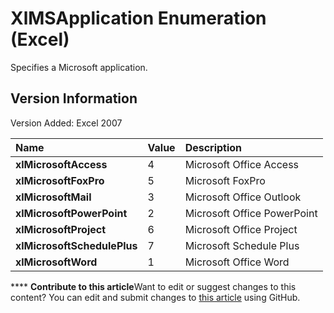 
# XlMSApplication Enumeration (Excel)

Specifies a Microsoft application.


## Version Information

Version Added: Excel 2007 



|**Name**|**Value**|**Description**|
|:-----|:-----|:-----|
| **xlMicrosoftAccess**|4|Microsoft Office Access|
| **xlMicrosoftFoxPro**|5|Microsoft FoxPro|
| **xlMicrosoftMail**|3|Microsoft Office Outlook|
| **xlMicrosoftPowerPoint**|2|Microsoft Office PowerPoint|
| **xlMicrosoftProject**|6|Microsoft Office Project|
| **xlMicrosoftSchedulePlus**|7|Microsoft Schedule Plus|
| **xlMicrosoftWord**|1|Microsoft Office Word|

****   **Contribute to this article**Want to edit or suggest changes to this content? You can edit and submit changes to  [this article](https://github.com/jhershey00/VBA_Excel_Test/OpenXMLCon/articles/7e28228d-c322-d454-15ea-61db9a5e08da.md) using GitHub.

